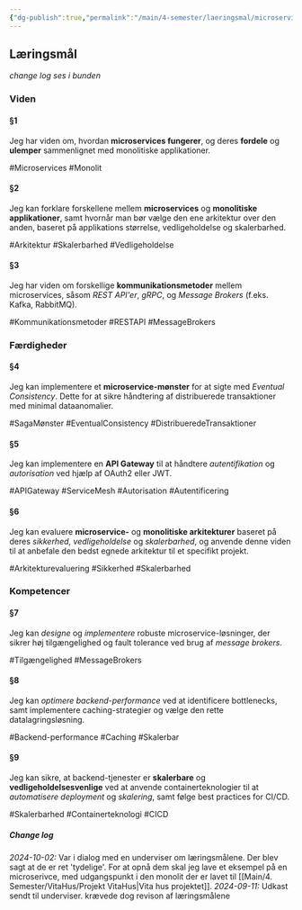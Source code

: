```yaml
---
{"dg-publish":true,"permalink":"/main/4-semester/laeringsmal/microservices-laeringsmal/","title":"Microservices Læringmål","created":"2024-09-11T11:41:52.839+02:00"}
---
```


## Læringsmål 
*change log ses i bunden*
### Viden

#### §1
Jeg har viden om, hvordan **microservices fungerer**, og deres **fordele** og **ulemper** sammenlignet med monolitiske applikationer.

#Microservices #Monolit 
#### §2
Jeg kan forklare forskellene mellem **microservices** og **monolitiske applikationer**, samt hvornår man bør vælge den ene arkitektur over den anden, baseret på applikations størrelse, vedligeholdelse og skalerbarhed.

#Arkitektur #Skalerbarhed #Vedligeholdelse
#### §3
Jeg har viden om forskellige **kommunikationsmetoder** mellem microservices, såsom *REST* *API'er*, *gRPC*, og *Message Brokers* (f.eks. Kafka, RabbitMQ).

#Kommunikationsmetoder #RESTAPI #MessageBrokers
### Færdigheder

#### §4
Jeg kan implementere et **microservice-mønster** for at sigte med *Eventual Consistency*. Dette for at sikre håndtering af distribuerede transaktioner med minimal dataanomalier.

#SagaMønster #EventualConsistency #DistribueredeTransaktioner
#### §5
Jeg kan implementere en **API Gateway** til at håndtere *autentifikation* og *autorisation* ved hjælp af OAuth2 eller JWT.

#APIGateway #ServiceMesh #Autorisation #Autentificering 
#### §6
Jeg kan evaluere **microservice-** og **monolitiske arkitekturer** baseret på deres *sikkerhed*, *vedligeholdelse* og *skalerbarhed*, og anvende denne viden til at anbefale den bedst egnede arkitektur til et specifikt projekt.

#Arkitekturevaluering #Sikkerhed #Skalerbarhed

### Kompetencer

#### §7
Jeg kan *designe* og *implementere* robuste microservice-løsninger, der sikrer høj tilgængelighed og fault tolerance ved brug af *message brokers*.

#Tilgængelighed #MessageBrokers
#### §8
Jeg kan *optimere backend-performance* ved at identificere bottlenecks, samt implementere caching-strategier og vælge den rette datalagringsløsning.

#Backend-performance #Caching #Skalerbar
#### §9
Jeg kan sikre, at backend-tjenester er **skalerbare** og **vedligeholdelsesvenlige** ved at anvende containerteknologier til at *automatisere deployment* og *skalering*, samt følge best practices for CI/CD.

#Skalerbarhed #Containerteknologi #CICD


##### Change log

*2024-10-02:* Var i dialog med en underviser om læringsmålene. Der blev sagt at de er ret 'tydelige'. For at opnå dem skal jeg lave et eksempel på en microserivce, med udgangspunkt i den monolit der er lavet til [[Main/4. Semester/VitaHus/Projekt VitaHus\|Vita hus projektet]].
*2024-09-11:* Udkast sendt til underviser. krævede dog revison af læringsmålene